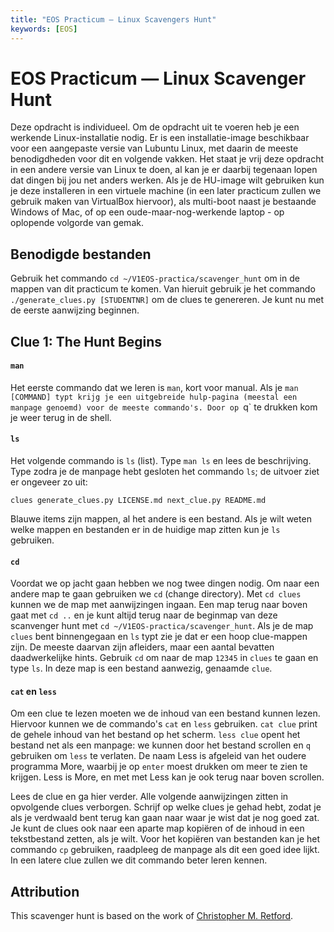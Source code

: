 ```yaml
---
title: "EOS Practicum — Linux Scavengers Hunt"
keywords: [EOS]
---
```


# EOS Practicum — Linux Scavenger Hunt

Deze opdracht is individueel. Om de opdracht uit te voeren heb je een werkende Linux-installatie nodig. Er is een installatie-image beschikbaar voor een aangepaste versie van Lubuntu Linux, met daarin de meeste benodigdheden voor dit en volgende vakken. Het staat je vrij deze opdracht in een andere versie van Linux te doen, al kan je er daarbij tegenaan lopen dat dingen bij jou net anders werken. Als je de HU-image wilt gebruiken kun je deze installeren in een virtuele machine (in een later practicum zullen we gebruik maken van VirtualBox hiervoor), als multi-boot naast je bestaande Windows of Mac, of op een oude-maar-nog-werkende laptop - op oplopende volgorde van gemak.

## Benodigde bestanden
Gebruik het commando `cd ~/V1EOS-practica/scavenger_hunt` om in de mappen van dit practicum te komen. Van hieruit gebruik je het commando `./generate_clues.py [STUDENTNR]` om de clues te genereren. Je kunt nu met de eerste aanwijzing beginnen.

## Clue 1: The Hunt Begins

#### `man` ####

Het eerste commando dat we leren is `man`, kort voor manual. Als je `man [COMMAND] typt krijg je een uitgebreide hulp-pagina (meestal een manpage genoemd) voor de meeste commando's. Door op `q` te drukken kom je weer terug in de shell.

#### `ls` ####

Het volgende commando is `ls` (list). Type `man ls` en lees de beschrijving. Type zodra je de manpage hebt gesloten het commando `ls`; de uitvoer ziet er ongeveer zo uit:

    clues generate_clues.py LICENSE.md next_clue.py README.md

Blauwe items zijn mappen, al het andere is een bestand. Als je wilt weten welke mappen en bestanden er in de huidige map zitten kun je `ls` gebruiken.

#### `cd` ####

Voordat we op jacht gaan hebben we nog twee dingen nodig. Om naar een andere map te gaan gebruiken we `cd` (change directory). Met `cd clues` kunnen we de map met aanwijzingen ingaan. Een map terug naar boven gaat met `cd ..` en je kunt altijd terug naar de beginmap van deze scanvenger hunt met `cd ~/V1EOS-practica/scavenger_hunt`. Als je de map `clues` bent binnengegaan en `ls` typt zie je dat er een hoop clue-mappen zijn. De meeste daarvan zijn afleiders, maar een aantal bevatten daadwerkelijke hints. Gebruik `cd` om naar de map `12345` in `clues` te gaan en type `ls`. In deze map is een bestand aanwezig, genaamde `clue`.

#### `cat` en `less` ####

Om een clue te lezen moeten we de inhoud van een bestand kunnen lezen. Hiervoor kunnen we de commando's `cat` en `less` gebruiken. `cat clue` print de gehele inhoud van het bestand op het scherm. `less clue` opent het bestand net als een manpage: we kunnen door het bestand scrollen en `q` gebruiken om `less` te verlaten.
De naam Less is afgeleid van het oudere programma More, waarbij je op `enter` moest drukken om meer te zien te krijgen. Less is More, en met met Less kan je ook terug naar boven scrollen.

Lees de clue en ga hier verder. Alle volgende aanwijzingen zitten in opvolgende clues verborgen. Schrijf op welke clues je gehad hebt, zodat je als je verdwaald bent terug kan gaan naar waar je wist dat je nog goed zat. Je kunt de clues ook naar een aparte map kopiëren of de inhoud in een tekstbestand zetten, als je wilt. Voor het kopiëren van bestanden kan je het commando `cp` gebruiken, raadpleeg de manpage als dit een goed idee lijkt. In een latere clue zullen we dit commando beter leren kennen.

## Attribution
This scavenger hunt is based on the work of [Christopher M. Retford](https://github.com/pushingice/scavenger-hunt). 
